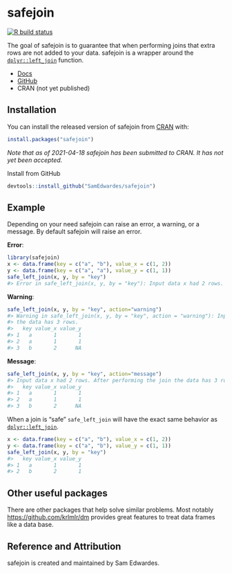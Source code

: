 
<!-- README.md is generated from README.Rmd. Please edit that file -->

# safejoin

<!-- badges: start -->

[![R build
status](https://github.com/SamEdwardes/safejoin/workflows/R-CMD-check/badge.svg)](https://github.com/SamEdwardes/safejoin/actions)

<!-- badges: end -->

The goal of safejoin is to guarantee that when performing joins that
extra rows are not added to your data. safejoin is a wrapper around the
[`dplyr::left_join`](https://dplyr.tidyverse.org/reference/join.html)
function.

-   [Docs](https://safejoin-r.netlify.app/)
-   [GitHub](https://github.com/SamEdwardes/safejoin/)
-   CRAN (not yet published)

## Installation

You can install the released version of safejoin from
[CRAN](https://CRAN.R-project.org) with:

``` r
install.packages("safejoin")
```

*Note that as of 2021-04-18 safejoin has been submitted to CRAN. It has
not yet been accepted.*

Install from GitHub

``` r
devtools::install_github("SamEdwardes/safejoin")
```

## Example

Depending on your need safejoin can raise an error, a warning, or a
message. By default safejoin will raise an error.

**Error**:

``` r
library(safejoin)
x <- data.frame(key = c("a", "b"), value_x = c(1, 2))
y <- data.frame(key = c("a", "a"), value_y = c(1, 1))
safe_left_join(x, y, by = "key")
#> Error in safe_left_join(x, y, by = "key"): Input data x had 2 rows. After performing the join the data has 3 rows.
```

**Warning**:

``` r
safe_left_join(x, y, by = "key", action="warning")
#> Warning in safe_left_join(x, y, by = "key", action = "warning"): Input data x had 2 rows. After performing the join
#> the data has 3 rows.
#>   key value_x value_y
#> 1   a       1       1
#> 2   a       1       1
#> 3   b       2      NA
```

**Message**:

``` r
safe_left_join(x, y, by = "key", action="message")
#> Input data x had 2 rows. After performing the join the data has 3 rows.
#>   key value_x value_y
#> 1   a       1       1
#> 2   a       1       1
#> 3   b       2      NA
```

When a join is “safe” `safe_left_join` will have the exact same behavior
as
[`dplyr::left_join`](https://dplyr.tidyverse.org/reference/join.html).

``` r
x <- data.frame(key = c("a", "b"), value_x = c(1, 2))
y <- data.frame(key = c("a", "b"), value_y = c(1, 1))
safe_left_join(x, y, by = "key")
#>   key value_x value_y
#> 1   a       1       1
#> 2   b       2       1
```

## Other useful packages

There are other packages that help solve similar problems. Most notably
<https://github.com/krlmlr/dm> provides great features to treat data
frames like a data base.

## Reference and Attribution

safejoin is created and maintained by Sam Edwardes.
